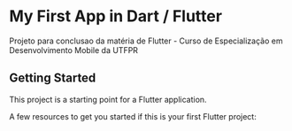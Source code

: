# My First App in Dart / Flutter 

Projeto para conclusao da matéria de Flutter - Curso de Especialização em Desenvolvimento Mobile da UTFPR

## Getting Started

This project is a starting point for a Flutter application.

A few resources to get you started if this is your first Flutter project:
